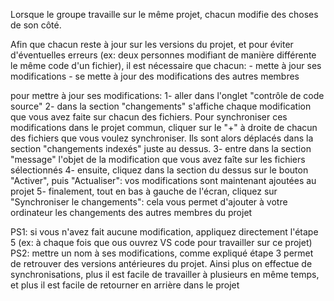Lorsque le groupe travaille sur le même projet, chacun modifie des choses de son côté.

Afin que chacun reste à jour sur les versions du projet, et pour éviter d'éventuelles erreurs
(ex: deux personnes modifiant de manière différente le même code d'un fichier), 
il est nécessaire que chacun: - mette à jour ses modifications
                              - se mette à jour des modifications des autres membres

pour mettre à jour ses modifications:
1- aller dans l'onglet "contrôle de code source"
2- dans la section "changements" s'affiche chaque modification que vous avez faite sur chacun des fichiers.
   Pour synchroniser ces modifications dans le projet commun, cliquer sur le "+" à droite de chacun des fichiers que vous voulez synchroniser.
   Ils sont alors déplacés dans la section "changements indexés" juste au dessus.
3- entre dans la section "message" l'objet de la modification que vous avez faîte sur les fichiers sélectionnés
4- ensuite, cliquez dans la section du dessus sur le bouton "Activer", puis "Actualiser": vos modifications sont maintenant ajoutées au projet
5- finalement, tout en bas à gauche de l'écran, cliquez sur "Synchroniser le changements": cela vous permet d'ajouter à votre ordinateur les changements des autres membres du projet

PS1: si vous n'avez fait aucune modification, appliquez directement l'étape 5 (ex: à chaque fois que ous ouvrez VS code pour travailler sur ce projet)
PS2: mettre un nom à ses modifications, comme expliqué étape 3 permet de retrouver des versions antérieures du projet. 
Ainsi plus on effectue de synchronisations, plus il est facile de travailler à plusieurs en même temps, 
et plus il est facile de retourner en arrière dans le projet
